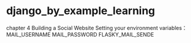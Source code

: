 # django_by_example_learning
chapter 4 Building a Social Website
Setting  your environment variables：
MAIL_USERNAME
MAIL_PASSWORD
FLASKY_MAIL_SENDE
